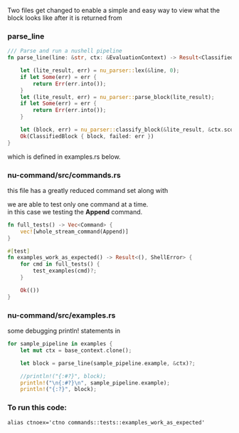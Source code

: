 Two files get changed to enable a simple and easy way to view what
the block looks like after it is returned from

### parse_line

```rust
/// Parse and run a nushell pipeline
fn parse_line(line: &str, ctx: &EvaluationContext) -> Result<ClassifiedBlock, ShellError> {

    let (lite_result, err) = nu_parser::lex(&line, 0);
    if let Some(err) = err {
        return Err(err.into());
    }
    let (lite_result, err) = nu_parser::parse_block(lite_result);
    if let Some(err) = err {
        return Err(err.into());
    }

    let (block, err) = nu_parser::classify_block(&lite_result, &ctx.scope);
    Ok(ClassifiedBlock { block, failed: err })
}
```

which is defined in examples.rs below.

### nu-command/src/commands.rs

this file has a greatly reduced command set along with

we are able to test only one command at a time.   
in this case we testing the **Append** command.

```rust
fn full_tests() -> Vec<Command> {
    vec![whole_stream_command(Append)]
}

#[test]
fn examples_work_as_expected() -> Result<(), ShellError> {
    for cmd in full_tests() {
        test_examples(cmd)?;
    }

    Ok(())
}
```

### nu-command/src/examples.rs

some debugging println! statements in

```rust
for sample_pipeline in examples {
    let mut ctx = base_context.clone();

    let block = parse_line(sample_pipeline.example, &ctx)?;

    //println!("{:#?}", block);
    println!("\n{:#?}\n", sample_pipeline.example);
    println!("{:?}", block);
```

### To run this code:

```
alias ctnoex='ctno commands::tests::examples_work_as_expected'
```
